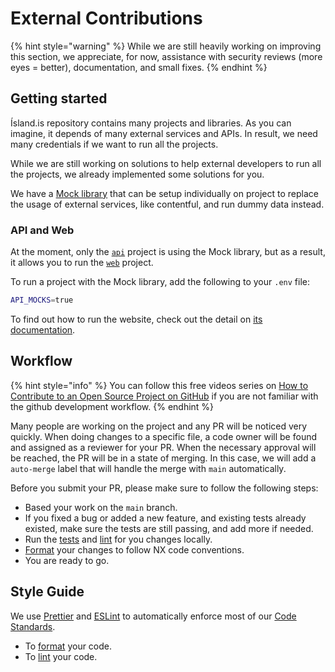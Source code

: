 # External Contributions

{% hint style="warning" %}
While we are still heavily working on improving this section, we appreciate, for now, assistance with security reviews (more eyes = better), documentation, and small fixes.
{% endhint %}

## Getting started

Ísland.is repository contains many projects and libraries. As you can imagine, it depends of many external services and APIs. In result, we need many credentials if we want to run all the projects.

While we are still working on solutions to help external developers to run all the projects, we already implemented some solutions for you.

We have a [Mock library](../../libs/shared/mocking/README.md) that can be setup individually on project to replace the usage of external services, like contentful, and run dummy data instead.

### API and Web

At the moment, only the [`api`](https://github.com/island-is/island.is/tree/main/apps/api) project is using the Mock library, but as a result, it allows you to run the [`web`](https://github.com/island-is/island.is/tree/main/apps/web) project.

To run a project with the Mock library, add the following to your `.env` file:

```bash
API_MOCKS=true
```

To find out how to run the website, check out the detail on [its documentation](../../apps/web/README.md#getting-started).

## Workflow

{% hint style="info" %}
You can follow this free videos series on [How to Contribute to an Open Source Project on GitHub](https://egghead.io/courses/how-to-contribute-to-an-open-source-project-on-github) if you are not familiar with the github development workflow.
{% endhint %}

Many people are working on the project and any PR will be noticed very quickly. When doing changes to a specific file, a code owner will be found and assigned as a reviewer for your PR. When the necessary approval will be reached, the PR will be in a state of merging. In this case, we will add a `auto-merge` label that will handle the merge with `main` automatically.

Before you submit your PR, please make sure to follow the following steps:

- Based your work on the `main` branch.
- If you fixed a bug or added a new feature, and existing tests already existed, make sure the tests are still passing, and add more if needed.
- Run the [tests](../../README.md#running-unit-tests) and [lint](../../README.md#running-lint-checks) for you changes locally.
- [Format](../../README.md#formatting-your-code) your changes to follow NX code conventions.
- You are ready to go.

## Style Guide

We use [Prettier](https://prettier.io/) and [ESLint](https://eslint.org/) to automatically enforce most of our [Code Standards](../technical-overview/code-standards.md).

- To [format](../../README.md#formatting-your-code) your code.
- To [lint](../../README.md#running-lint-checks) your code.
